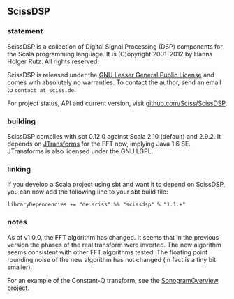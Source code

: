 ## ScissDSP

### statement

ScissDSP is a collection of Digital Signal Processing (DSP) components for the Scala programming language. It is (C)opyright 2001–2012 by Hanns Holger Rutz. All rights reserved.

ScissDSP is released under the [GNU Lesser General Public License](http://github.com/Sciss/ScissDSP/blob/master/licenses/ScissDSP-License.txt) and comes with absolutely no warranties. To contact the author, send an email to `contact at sciss.de`.

For project status, API and current version, visit [github.com/Sciss/ScissDSP](http://github.com/Sciss/ScissDSP).

### building

ScissDSP compiles with sbt 0.12.0 against Scala 2.10 (default) and 2.9.2. It depends on [JTransforms](https://sites.google.com/site/piotrwendykier/software/jtransforms) for the FFT now, implying Java 1.6 SE. JTransforms is also licensed under the GNU LGPL.

### linking

If you develop a Scala project using sbt and want it to depend on ScissDSP, you can now add the following line to your sbt build file:

    libraryDependencies += "de.sciss" %% "scissdsp" % "1.1.+"

### notes

As of v1.0.0, the FFT algorithm has changed. It seems that in the previous version the phases of the real transform were inverted. The new algorithm seems consistent with other FFT algorithms tested. The floating point rounding noise of the new algorithm has not changed (in fact is a tiny bit smaller).

For an example of the Constant-Q transform, see the [SonogramOverview project](http://github.com/Sciss/SonogramOverview).
